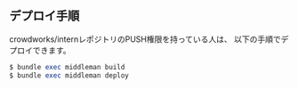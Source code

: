 ## デプロイ手順

crowdworks/internレポジトリのPUSH権限を持っている人は、
以下の手順でデプロイできます。

```ruby
$ bundle exec middleman build
$ bundle exec middleman deploy
```
